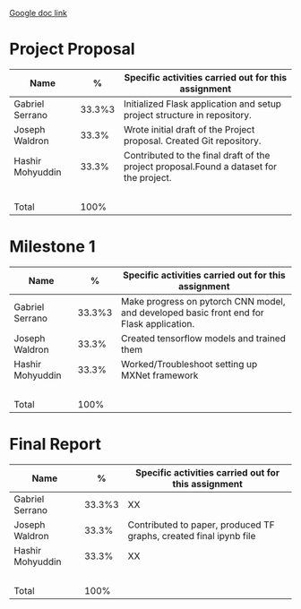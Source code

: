 [Google doc link](https://docs.google.com/document/d/18cazhAwAzokPHTNtpyJsqL0e_AU12ttewt_k00zch1A/edit?usp=sharing)

# Project Proposal

| Name             | %      | Specific activities carried out for this assignment                                     |
| ---------------- | ------ | --------------------------------------------------------------------------------------- |
| Gabriel Serrano  | 33.3%3 | Initialized Flask application and setup project structure in repository.                |
| Joseph Waldron   | 33.3%  | Wrote initial draft of the Project proposal. Created Git repository.                    |
| Hashir Mohyuddin | 33.3%  | Contributed to the final draft of the project proposal.Found a dataset for the project. |
| <br/>            | <br/>  | <br/>                                                                                   |
| Total            | 100%   | <br/>                                                                                   |

# Milestone 1

| Name             | %      | Specific activities carried out for this assignment                                      |
| ---------------- | ------ | ---------------------------------------------------------------------------------------- |
| Gabriel Serrano  | 33.3%3 | Make progress on pytorch CNN model, and developed basic front end for Flask application. |
| Joseph Waldron   | 33.3%  | Created tensorflow models and trained them                                               |
| Hashir Mohyuddin | 33.3%  | Worked/Troubleshoot setting up MXNet framework                                           |
| <br/>            | <br/>  | <br/>                                                                                    |
| Total            | 100%   | <br/>                                                                                    |

# Final Report

| Name             | %      | Specific activities carried out for this assignment                                      |
| ---------------- | ------ | ---------------------------------------------------------------------------------------- |
| Gabriel Serrano  | 33.3%3 | XX |
| Joseph Waldron   | 33.3%  | Contributed to paper, produced TF graphs, created final ipynb file                       |
| Hashir Mohyuddin | 33.3%  | XX                                          |
| <br/>            | <br/>  | <br/>                                                                                    |
| Total            | 100%   | <br/>                                                                                    |
